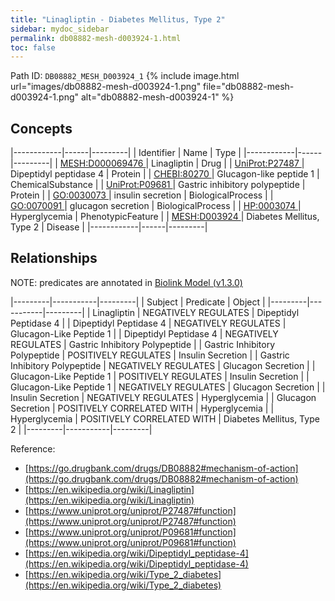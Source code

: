 ```yaml
---
title: "Linagliptin - Diabetes Mellitus, Type 2"
sidebar: mydoc_sidebar
permalink: db08882-mesh-d003924-1.html
toc: false 
---
```



Path ID: `DB08882_MESH_D003924_1`
{% include image.html url="images/db08882-mesh-d003924-1.png" file="db08882-mesh-d003924-1.png" alt="db08882-mesh-d003924-1" %}

## Concepts

|------------|------|---------|
| Identifier | Name | Type    |
|------------|------|---------|
| <a href="https://identifiers.org/MESH:D000069476">MESH:D000069476 </a> | Linagliptin | Drug |
| <a href="https://identifiers.org/UniProt:P27487">UniProt:P27487 </a> | Dipeptidyl peptidase 4 | Protein |
| <a href="https://identifiers.org/CHEBI:80270">CHEBI:80270 </a> | Glucagon-like peptide 1 | ChemicalSubstance |
| <a href="https://identifiers.org/UniProt:P09681">UniProt:P09681 </a> | Gastric inhibitory polypeptide | Protein |
| <a href="https://identifiers.org/GO:0030073">GO:0030073 </a> | insulin secretion | BiologicalProcess |
| <a href="https://identifiers.org/GO:0070091">GO:0070091 </a> | glucagon secretion | BiologicalProcess |
| <a href="https://identifiers.org/HP:0003074">HP:0003074 </a> | Hyperglycemia | PhenotypicFeature |
| <a href="https://identifiers.org/MESH:D003924">MESH:D003924 </a> | Diabetes Mellitus, Type 2 | Disease |
|------------|------|---------|

## Relationships


NOTE: predicates are annotated in <a href="https://github.com/biolink/biolink-model/releases/tag/v1.3.0">Biolink Model (v1.3.0)</a>

|---------|-----------|---------|
| Subject | Predicate | Object  |
|---------|-----------|---------|
| Linagliptin | NEGATIVELY REGULATES | Dipeptidyl Peptidase 4 |
| Dipeptidyl Peptidase 4 | NEGATIVELY REGULATES | Glucagon-Like Peptide 1 |
| Dipeptidyl Peptidase 4 | NEGATIVELY REGULATES | Gastric Inhibitory Polypeptide |
| Gastric Inhibitory Polypeptide | POSITIVELY REGULATES | Insulin Secretion |
| Gastric Inhibitory Polypeptide | NEGATIVELY REGULATES | Glucagon Secretion |
| Glucagon-Like Peptide 1 | POSITIVELY REGULATES | Insulin Secretion |
| Glucagon-Like Peptide 1 | NEGATIVELY REGULATES | Glucagon Secretion |
| Insulin Secretion | NEGATIVELY REGULATES | Hyperglycemia |
| Glucagon Secretion | POSITIVELY CORRELATED WITH | Hyperglycemia |
| Hyperglycemia | POSITIVELY CORRELATED WITH | Diabetes Mellitus, Type 2 |
|---------|-----------|---------|

Reference: 
  - [https://go.drugbank.com/drugs/DB08882#mechanism-of-action](https://go.drugbank.com/drugs/DB08882#mechanism-of-action)
  - [https://en.wikipedia.org/wiki/Linagliptin](https://en.wikipedia.org/wiki/Linagliptin)
  - [https://www.uniprot.org/uniprot/P27487#function](https://www.uniprot.org/uniprot/P27487#function)
  - [https://www.uniprot.org/uniprot/P09681#function](https://www.uniprot.org/uniprot/P09681#function)
  - [https://en.wikipedia.org/wiki/Dipeptidyl_peptidase-4](https://en.wikipedia.org/wiki/Dipeptidyl_peptidase-4)
  - [https://en.wikipedia.org/wiki/Type_2_diabetes](https://en.wikipedia.org/wiki/Type_2_diabetes)
